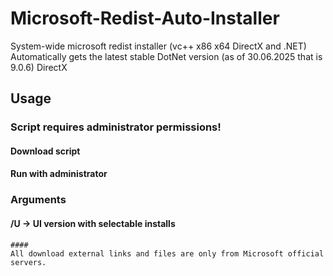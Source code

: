 # Microsoft-Redist-Auto-Installer
System-wide microsoft redist installer (vc++ x86 x64 DirectX and .NET)
Automatically gets the latest stable DotNet version (as of 30.06.2025 that is 9.0.6)
DirectX 
## Usage
### Script requires administrator permissions!
#### Download script
#### Run with administrator
### Arguments
#### /U -> UI version with selectable installs
```
#### 
All download external links and files are only from Microsoft official servers.
